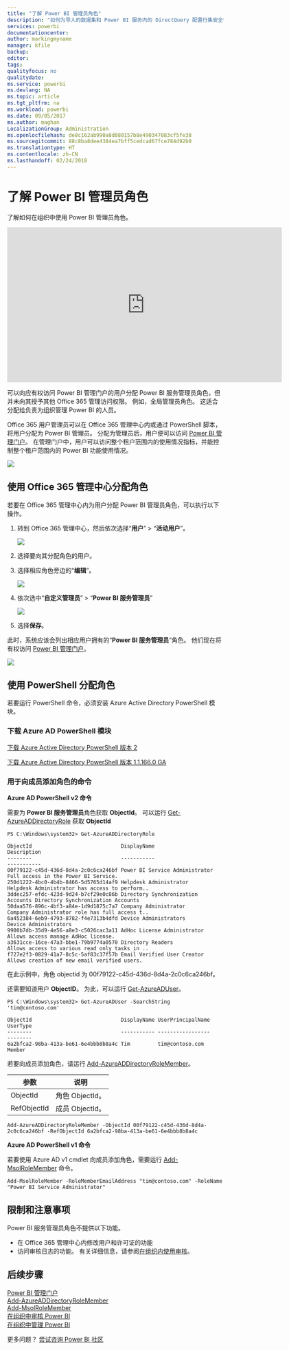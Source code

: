 ```yaml
---
title: "了解 Power BI 管理员角色"
description: "如何为导入的数据集和 Power BI 服务内的 DirectQuery 配置行集安全性。"
services: powerbi
documentationcenter: 
author: markingmyname
manager: kfile
backup: 
editor: 
tags: 
qualityfocus: no
qualitydate: 
ms.service: powerbi
ms.devlang: NA
ms.topic: article
ms.tgt_pltfrm: na
ms.workload: powerbi
ms.date: 09/05/2017
ms.author: maghan
LocalizationGroup: Administration
ms.openlocfilehash: de8c162ab990a8d080157b8e490347083cf5fe38
ms.sourcegitcommit: 88c8ba8dee4384ea7bff5cedcad67fce784d92b0
ms.translationtype: HT
ms.contentlocale: zh-CN
ms.lasthandoff: 02/24/2018
---
```

# <a name="understanding-the-power-bi-admin-role"></a>了解 Power BI 管理员角色
了解如何在组织中使用 Power BI 管理员角色。

<iframe width="640" height="360" src="https://www.youtube.com/embed/PQRbdJgEm3k?showinfo=0" frameborder="0" allowfullscreen></iframe>

可以向应有权访问 Power BI 管理门户的用户分配 Power BI 服务管理员角色，但并未向其授予其他 Office 365 管理访问权限。 例如，全局管理员角色。 这适合分配给负责为组织管理 Power BI 的人员。

Office 365 用户管理员可以在 Office 365 管理中心内或通过 PowerShell 脚本，将用户分配为 Power BI 管理员。 分配为管理员后，用户便可以访问 [Power BI 管理门户](service-admin-portal.md)。 在管理门户中，用户可以访问整个租户范围内的使用情况指标，并能控制整个租户范围内的 Power BI 功能使用情况。

![](media/service-admin-role/powerbi-admin-portal.png)

## <a name="using-the-office-365-admin-center-to-assign-a-role"></a>使用 Office 365 管理中心分配角色
若要在 Office 365 管理中心内为用户分配 Power BI 管理员角色，可以执行以下操作。

1. 转到 Office 365 管理中心，然后依次选择“**用户**” > “**活动用户**”。
   
    ![](media/service-admin-role/powerbi-admin-users.png)
2. 选择要向其分配角色的用户。
3. 选择相应角色旁边的“**编辑**”。
   
    ![](media/service-admin-role/powerbi-admin-edit-roles.png)
4. 依次选中“**自定义管理员**” > “**Power BI 服务管理员**”
   
    ![](media/service-admin-role/powerbi-admin-role.png)
5. 选择**保存**。

此时，系统应该会列出相应用户拥有的“**Power BI 服务管理员**”角色。 他们现在将有权访问 [Power BI 管理门户](service-admin-portal.md)。

![](media/service-admin-role/powerbi-admin-role-set.png)

## <a name="using-powershell-to-assign-a-role"></a>使用 PowerShell 分配角色
若要运行 PowerShell 命令，必须安装 Azure Active Directory PowerShell 模块。

### <a name="download-azure-ad-powershell-module"></a>下载 Azure AD PowerShell 模块
[下载 Azure Active Directory PowerShell 版本 2](https://github.com/Azure/azure-docs-powershell-azuread/blob/master/Azure%20AD%20Cmdlets/AzureAD/index.md)

[下载 Azure Active Directory PowerShell 版本 1.1.166.0 GA](http://connect.microsoft.com/site1164/Downloads/DownloadDetails.aspx?DownloadID=59185)

### <a name="command-to-add-role-to-member"></a>用于向成员添加角色的命令
**Azure AD PowerShell v2 命令**

需要为 **Power BI 服务管理员**角色获取 **ObjectId**。 可以运行 [Get-AzureADDirectoryRole](https://docs.microsoft.com/powershell/azuread/v2/get-azureaddirectoryrole) 获取 **ObjectId**

```
PS C:\Windows\system32> Get-AzureADDirectoryRole

ObjectId                             DisplayName                        Description
--------                             -----------                        -----------
00f79122-c45d-436d-8d4a-2c0c6ca246bf Power BI Service Administrator     Full access in the Power BI Service.
250d1222-4bc0-4b4b-8466-5d5765d14af9 Helpdesk Administrator             Helpdesk Administrator has access to perform..
3ddec257-efdc-423d-9d24-b7cf29e0c86b Directory Synchronization Accounts Directory Synchronization Accounts
50daa576-896c-4bf3-a84e-1d9d1875c7a7 Company Administrator              Company Administrator role has full access t..
6a452384-6eb9-4793-8782-f4e7313b4dfd Device Administrators              Device Administrators
9900b7db-35d9-4e56-a8e3-c5026cac3a11 AdHoc License Administrator        Allows access manage AdHoc license.
a3631cce-16ce-47a3-bbe1-79b9774a0570 Directory Readers                  Allows access to various read only tasks in ..
f727e2f3-0829-41a7-8c5c-5af83c37f57b Email Verified User Creator        Allows creation of new email verified users.
```

在此示例中，角色 objectid 为 00f79122-c45d-436d-8d4a-2c0c6ca246bf。

还需要知道用户 **ObjectID**。 为此，可以运行 [Get-AzureADUser](https://docs.microsoft.com/powershell/azuread/v2/get-azureaduser)。

```
PS C:\Windows\system32> Get-AzureADUser -SearchString 'tim@contoso.com'

ObjectId                             DisplayName UserPrincipalName      UserType
--------                             ----------- -----------------      --------
6a2bfca2-98ba-413a-be61-6e4bbb8b8a4c Tim         tim@contoso.com        Member
```

若要向成员添加角色，请运行 [Add-AzureADDirectoryRoleMember](https://docs.microsoft.com/powershell/azuread/v2/add-azureaddirectoryrolemember)。

| 参数 | 说明 |
| --- | --- |
| ObjectId |角色 ObjectId。 |
| RefObjectId |成员 ObjectId。 |

```
Add-AzureADDirectoryRoleMember -ObjectId 00f79122-c45d-436d-8d4a-2c0c6ca246bf -RefObjectId 6a2bfca2-98ba-413a-be61-6e4bbb8b8a4c
```

**Azure AD PowerShell v1 命令**

若要使用 Azure AD v1 cmdlet 向成员添加角色，需要运行 [Add-MsolRoleMember](https://docs.microsoft.com/powershell/msonline/v1/add-msolrolemember) 命令。

```
Add-MsolRoleMember -RoleMemberEmailAddress "tim@contoso.com" -RoleName "Power BI Service Administrator"
```

## <a name="limitations-and-considerations"></a>限制和注意事项
Power BI 服务管理员角色不提供以下功能。

* 在 Office 365 管理中心内修改用户和许可证的功能
* 访问审核日志的功能。 有关详细信息，请参阅[在组织内使用审核](service-admin-auditing.md)。

## <a name="next-steps"></a>后续步骤
[Power BI 管理门户](service-admin-portal.md)  
[Add-AzureADDirectoryRoleMember](https://docs.microsoft.com/powershell/azuread/v2/add-azureaddirectoryrolemember)  
[Add-MsolRoleMember](https://docs.microsoft.com/powershell/msonline/v1/add-msolrolemember)  
[在组织中审核 Power BI](service-admin-auditing.md)  
[在组织中管理 Power BI](service-admin-administering-power-bi-in-your-organization.md)  

更多问题？ [尝试咨询 Power BI 社区](http://community.powerbi.com/)

